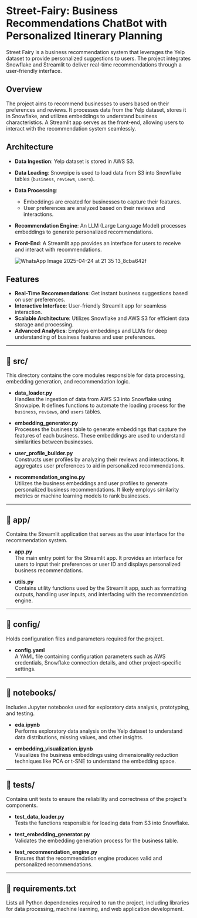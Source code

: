 # Street-Fairy: Business Recommendations ChatBot with Personalized Itinerary Planning

Street Fairy is a business recommendation system that leverages the Yelp dataset to provide personalized suggestions to users. The project integrates Snowflake and Streamlit to deliver real-time recommendations through a user-friendly interface.

## Overview

The project aims to recommend businesses to users based on their preferences and reviews. It processes data from the Yelp dataset, stores it in Snowflake, and utilizes embeddings to understand business characteristics. A Streamlit app serves as the front-end, allowing users to interact with the recommendation system seamlessly.

## Architecture

- **Data Ingestion**: Yelp dataset is stored in AWS S3.
- **Data Loading**: Snowpipe is used to load data from S3 into Snowflake tables (`business`, `reviews`, `users`).
- **Data Processing**:
  - Embeddings are created for businesses to capture their features.
  - User preferences are analyzed based on their reviews and interactions.
- **Recommendation Engine**: An LLM (Large Language Model) processes embeddings to generate personalized recommendations.
- **Front-End**: A Streamlit app provides an interface for users to receive and interact with recommendations.

  ![WhatsApp Image 2025-04-24 at 21 35 13_8cba642f](https://github.com/user-attachments/assets/f2e3c730-01be-4099-9ae4-e88687678c38)


## Features

- **Real-Time Recommendations**: Get instant business suggestions based on user preferences.
- **Interactive Interface**: User-friendly Streamlit app for seamless interaction.
- **Scalable Architecture**: Utilizes Snowflake and AWS S3 for efficient data storage and processing.
- **Advanced Analytics**: Employs embeddings and LLMs for deep understanding of business features and user preferences.

---

## 📁 src/

This directory contains the core modules responsible for data processing, embedding generation, and recommendation logic.

- **data_loader.py**  
  Handles the ingestion of data from AWS S3 into Snowflake using Snowpipe. It defines functions to automate the loading process for the `business`, `reviews`, and `users` tables.

- **embedding_generator.py**  
  Processes the business table to generate embeddings that capture the features of each business. These embeddings are used to understand similarities between businesses.

- **user_profile_builder.py**  
  Constructs user profiles by analyzing their reviews and interactions. It aggregates user preferences to aid in personalized recommendations.

- **recommendation_engine.py**  
  Utilizes the business embeddings and user profiles to generate personalized business recommendations. It likely employs similarity metrics or machine learning models to rank businesses.

---

## 📁 app/

Contains the Streamlit application that serves as the user interface for the recommendation system.

- **app.py**  
  The main entry point for the Streamlit app. It provides an interface for users to input their preferences or user ID and displays personalized business recommendations.

- **utils.py**  
  Contains utility functions used by the Streamlit app, such as formatting outputs, handling user inputs, and interfacing with the recommendation engine.

---

## 📁 config/

Holds configuration files and parameters required for the project.

- **config.yaml**  
  A YAML file containing configuration parameters such as AWS credentials, Snowflake connection details, and other project-specific settings.

---

## 📁 notebooks/

Includes Jupyter notebooks used for exploratory data analysis, prototyping, and testing.

- **eda.ipynb**  
  Performs exploratory data analysis on the Yelp dataset to understand data distributions, missing values, and other insights.

- **embedding_visualization.ipynb**  
  Visualizes the business embeddings using dimensionality reduction techniques like PCA or t-SNE to understand the embedding space.

---

## 📁 tests/

Contains unit tests to ensure the reliability and correctness of the project's components.

- **test_data_loader.py**  
  Tests the functions responsible for loading data from S3 into Snowflake.

- **test_embedding_generator.py**  
  Validates the embedding generation process for the business table.

- **test_recommendation_engine.py**  
  Ensures that the recommendation engine produces valid and personalized recommendations.

---

## 📄 requirements.txt

Lists all Python dependencies required to run the project, including libraries for data processing, machine learning, and web application development.
